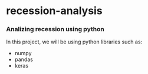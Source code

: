 # recession-analysis

### Analizing recession using python

In this project, we will be using python libraries such as:
* numpy
* pandas
* keras
